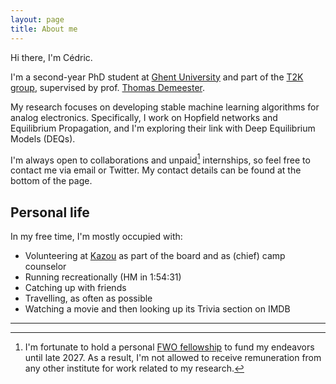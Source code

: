 ```yaml
---
layout: page
title: About me
---
```



Hi there, I'm Cédric.

I'm a second-year PhD student at [Ghent University](https://www.ugent.be/en) and part of the [T2K group](https://ugentt2k.github.io/), supervised by prof. [Thomas Demeester](https://tdmeeste.github.io/).

My research focuses on developing stable machine learning algorithms for analog electronics.
Specifically, I work on Hopfield networks and Equilibrium Propagation, and I'm exploring their link with Deep Equilibrium Models (DEQs).

I'm always open to collaborations and unpaid[^1] internships, so feel free to contact me via email or Twitter. My contact details can be found at the bottom of the page.

## Personal life
In my free time, I'm mostly occupied with:

 - Volunteering at [Kazou](https://www.kazou.be/) as part of the board and as (chief) camp counselor
 - Running recreationally (HM in 1:54:31)
 - Catching up with friends
 - Travelling, as often as possible
 - Watching a movie and then looking up its Trivia section on IMDB

___
[^1]: I'm fortunate to hold a personal [FWO fellowship](https://www.fwo.be/en/fellowships-funding/phd-fellowships/phd-fellowship-fundamental-research/) to fund my endeavors until late 2027. As a result, I'm not allowed to receive remuneration from any other institute for work related to my research.
